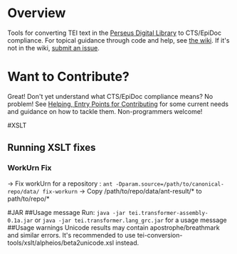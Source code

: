 # Overview
Tools for converting TEI text in the [Perseus Digital Library](http://www.perseus.tufts.edu/hopper/)  to CTS/EpiDoc compliance. For topical guidance through code and help, see [the wiki](https://github.com/PerseusDL/tei-conversion-tools/wiki). If it's not in the wiki, [submit an issue](https://github.com/PerseusDL/tei-conversion-tools/issues).

# Want to Contribute?

Great! Don't yet understand what CTS/EpiDoc compliance means? No problem! See [Helping, Entry Points for Contributing](https://github.com/PerseusDL/tei-conversion-tools/wiki/Helping,-Entry-Points-for-Contributing) for some current needs and guidance on how to tackle them. Non-programmers welcome!

#XSLT
## Running XSLT fixes
### WorkUrn Fix
-> Fix workUrn for a repository : `ant -Dparam.source=/path/to/canonical-repo/data/ fix-workurn`
-> Copy /path/to/repo/data/ant-result/* to path/to/repo/*

#JAR
##Usage message
Run: `java -jar tei.transformer-assembly-0.1a.jar` or `java -jar tei.transformer.lang_grc.jar` for a usage message
##Usage warnings
Unicode results may contain apostrophe/breathmark and similar errors. It's recommended to use tei-conversion-tools/xslt/alpheios/beta2unicode.xsl instead.

